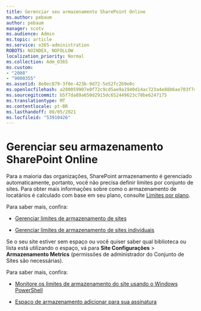 ```yaml
---
title: Gerenciar seu armazenamento SharePoint Online
ms.author: pebaum
author: pebaum
manager: scotv
ms.audience: Admin
ms.topic: article
ms.service: o365-administration
ROBOTS: NOINDEX, NOFOLLOW
localization_priority: Normal
ms.collection: Adm_O365
ms.custom:
- "2008"
- "9000355"
ms.assetid: 8e0ec879-3f0e-423b-9d72-5e52fc2b9e0c
ms.openlocfilehash: a280059907e0f72c9cd5ae9a1940d14ac723a4e88b6ae703f74f8163244bdd17
ms.sourcegitcommit: b5f7da89a650d2915dc652449623c78be6247175
ms.translationtype: MT
ms.contentlocale: pt-BR
ms.lasthandoff: 08/05/2021
ms.locfileid: "53910426"
---
```

# <a name="manage-your-sharepoint-online-storage"></a>Gerenciar seu armazenamento SharePoint Online

Para a maioria das organizações, SharePoint armazenamento é gerenciado automaticamente, portanto, você não precisa definir limites por conjunto de sites. Para obter mais informações sobre como o armazenamento de locatários é calculado com base em seu plano, consulte [Limites por plano](/office365/servicedescriptions/sharepoint-online-service-description/sharepoint-online-limits?redirectedfrom=MSDN#limits-by-plan).

Para saber mais, confira:

- [Gerenciar limites de armazenamento de sites](/sharepoint/manage-site-collection-storage-limits)

- [Gerenciar limites de armazenamento de sites individuais](/sharepoint/manage-site-collection-storage-limits#manage-individual-site-storage-limits)

Se o seu site estiver sem espaço ou você quiser saber qual biblioteca ou lista está utilizando o espaço, vá para **Site Configurações**  >  **Armazenamento Metrics** (permissões de administrador do Conjunto de Sites são necessárias).

Para saber mais, confira:

- [Monitore os limites de armazenamento do site usando o Windows PowerShell](/sharepoint/manage-site-collection-storage-limits#monitor-site-storage-limits-by-using-powershell)

- [Espaço de armazenamento adicionar para sua assinatura](/microsoft-365/commerce/add-storage-space) 
  